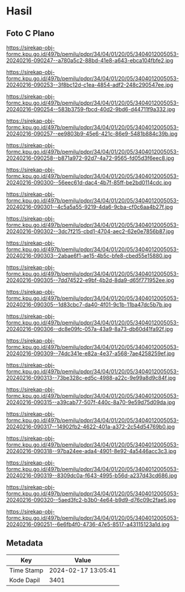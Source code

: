 # Hasil

## Foto C Plano

https://sirekap-obj-formc.kpu.go.id/497b/pemilu/pdpr/34/04/01/20/05/3404012005053-20240216-090247--a780a5c2-88bd-41e8-a643-ebca104fbfe2.jpg

https://sirekap-obj-formc.kpu.go.id/497b/pemilu/pdpr/34/04/01/20/05/3404012005053-20240216-090253--3f8bc12d-c1ea-4854-adf2-248c290547ee.jpg

https://sirekap-obj-formc.kpu.go.id/497b/pemilu/pdpr/34/04/01/20/05/3404012005053-20240216-090254--583b3759-fbcd-40d2-9bd6-d44711f9a332.jpg

https://sirekap-obj-formc.kpu.go.id/497b/pemilu/pdpr/34/04/01/20/05/3404012005053-20240216-090257--ee9803b9-45e6-421c-86e9-5481b884c39b.jpg

https://sirekap-obj-formc.kpu.go.id/497b/pemilu/pdpr/34/04/01/20/05/3404012005053-20240216-090258--b871a972-92d7-4a72-9565-fd05d3f6eec8.jpg

https://sirekap-obj-formc.kpu.go.id/497b/pemilu/pdpr/34/04/01/20/05/3404012005053-20240216-090300--56eec61d-dac4-4b7f-85ff-be2bd0114cdc.jpg

https://sirekap-obj-formc.kpu.go.id/497b/pemilu/pdpr/34/04/01/20/05/3404012005053-20240216-090301--4c5a5a55-9219-4da6-9cba-cf0c6aa4b27f.jpg

https://sirekap-obj-formc.kpu.go.id/497b/pemilu/pdpr/34/04/01/20/05/3404012005053-20240216-090302--3dc7f215-cbd1-4704-aec2-62e0e7856b87.jpg

https://sirekap-obj-formc.kpu.go.id/497b/pemilu/pdpr/34/04/01/20/05/3404012005053-20240216-090303--2abae6f1-ae15-4b5c-bfe8-cbed55e15880.jpg

https://sirekap-obj-formc.kpu.go.id/497b/pemilu/pdpr/34/04/01/20/05/3404012005053-20240216-090305--7dd74522-e9bf-4b2d-8da9-d65f771952ee.jpg

https://sirekap-obj-formc.kpu.go.id/497b/pemilu/pdpr/34/04/01/20/05/3404012005053-20240216-090305--1d83cbc7-da40-4f01-9c1b-11ba47dc5b7b.jpg

https://sirekap-obj-formc.kpu.go.id/497b/pemilu/pdpr/34/04/01/20/05/3404012005053-20240216-090306--dc8e09fc-057a-43a9-8a73-db60d41fa92f.jpg

https://sirekap-obj-formc.kpu.go.id/497b/pemilu/pdpr/34/04/01/20/05/3404012005053-20240216-090309--74dc341e-e82a-4e37-a568-7ae4258259ef.jpg

https://sirekap-obj-formc.kpu.go.id/497b/pemilu/pdpr/34/04/01/20/05/3404012005053-20240216-090313--73be328c-ed5c-4988-a22c-9e99a8d9c84f.jpg

https://sirekap-obj-formc.kpu.go.id/497b/pemilu/pdpr/34/04/01/20/05/3404012005053-20240216-090315--a39cab77-507f-440c-8a70-9e59d75d09da.jpg

https://sirekap-obj-formc.kpu.go.id/497b/pemilu/pdpr/34/04/01/20/05/3404012005053-20240216-090317--14902fb2-4622-401a-a372-2c54d54769b0.jpg

https://sirekap-obj-formc.kpu.go.id/497b/pemilu/pdpr/34/04/01/20/05/3404012005053-20240216-090318--97ba24ee-ada4-4901-8e92-4a5446acc3c3.jpg

https://sirekap-obj-formc.kpu.go.id/497b/pemilu/pdpr/34/04/01/20/05/3404012005053-20240216-090319--8309dc0a-f643-4995-b56d-a237d43cd686.jpg

https://sirekap-obj-formc.kpu.go.id/497b/pemilu/pdpr/34/04/01/20/05/3404012005053-20240216-090320--5aed3fc2-b3b0-4e64-b9d9-d76c09c2fae5.jpg

https://sirekap-obj-formc.kpu.go.id/497b/pemilu/pdpr/34/04/01/20/05/3404012005053-20240216-090251--6e6fb4f0-4736-47e5-8517-a43115123a1d.jpg


## Metadata

| Key        | Value               |
| ---------- | ------------------- |
| Time Stamp | 2024-02-17 13:05:41 |
| Kode Dapil | 3401                |



